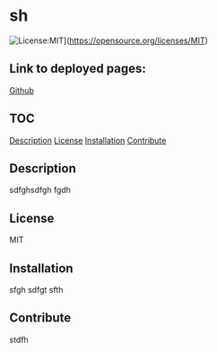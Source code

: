 # sh
  ![License:MIT](https://img.shields.io/badge/License-MIT-yellow.svg)](https://opensource.org/licenses/MIT)
  ## Link to deployed pages:
  [Github](https://github.com/prvapalacinka/inquirer)
  ## TOC
  [Description](#description)
  [License](#license)
  [Installation](#installation)
  [Contribute](#contribute)
  ## Description
  sdfghsdfgh
  fgdh
  ## License
  MIT

  ## Installation
  sfgh
  sdfgt
  sfth

  ## Contribute
  stdfh
